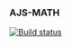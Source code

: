### AJS-MATH

[![Build status](https://ci.appveyor.com/api/projects/status/dod7c15xym31iu0y?svg=true)](https://ci.appveyor.com/project/theart84/ajs-math)
